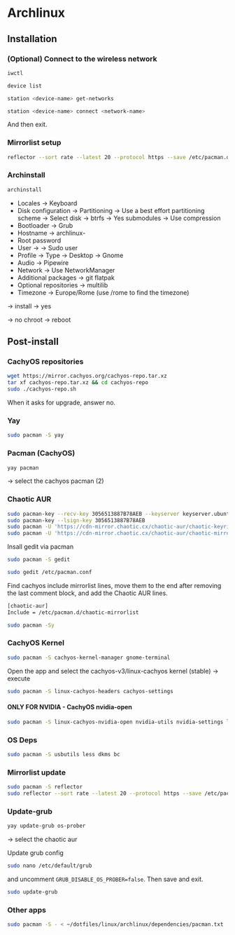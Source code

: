 # Archlinux

## Installation

### (Optional) Connect to the wireless network

```bash
iwctl
```

```bash
device list
```

```bash
station <device-name> get-networks
```

```bash
station <device-name> connect <network-name>
```

And then exit.

### Mirrorlist setup

```bash
reflector --sort rate --latest 20 --protocol https --save /etc/pacman.d/mirrorlist
```

### Archinstall

```bash
archinstall
```

- Locales -> Keyboard
- Disk configuration -> Partitioning -> Use a best effort partitioning scheme -> Select disk -> btrfs -> Yes submodules -> Use compression
- Bootloader -> Grub
- Hostname -> archlinux-<device>
- Root password
- User -> <username> -> Sudo user
- Profile -> Type -> Desktop -> Gnome
- Audio -> Pipewire
- Network -> Use NetworkManager
- Additional packages -> git flatpak
- Optional repositories -> multilib
- Timezone -> Europe/Rome (use /rome to find the timezone)

-> install -> yes

-> no chroot -> reboot

## Post-install

### CachyOS repositories

```bash
wget https://mirror.cachyos.org/cachyos-repo.tar.xz
tar xf cachyos-repo.tar.xz && cd cachyos-repo
sudo ./cachyos-repo.sh
```

When it asks for upgrade, answer no.

### Yay

```bash
sudo pacman -S yay
```

### Pacman (CachyOS)

```bash
yay pacman
```

-> select the cachyos pacman (2)

### Chaotic AUR

```bash
sudo pacman-key --recv-key 3056513887B78AEB --keyserver keyserver.ubuntu.com
sudo pacman-key --lsign-key 3056513887B78AEB
sudo pacman -U 'https://cdn-mirror.chaotic.cx/chaotic-aur/chaotic-keyring.pkg.tar.zst'
sudo pacman -U 'https://cdn-mirror.chaotic.cx/chaotic-aur/chaotic-mirrorlist.pkg.tar.zst'
```

Insall gedit via pacman

```bash
sudo pacman -S gedit
```

```bash
sudo gedit /etc/pacman.conf
```

Find cachyos include mirrorlist lines, move them to the end after removing the last comment block, and add the Chaotic AUR lines.

```bash
[chaotic-aur]
Include = /etc/pacman.d/chaotic-mirrorlist
```

```bash
sudo pacman -Sy
```

### CachyOS Kernel

```bash
sudo pacman -S cachyos-kernel-manager gnome-terminal
```

Open the app and select the cachyos-v3/linux-cachyos kernel (stable) -> execute

```bash
sudo pacman -S linux-cachyos-headers cachyos-settings
```

#### ONLY FOR NVIDIA - CachyOS nvidia-open
```bash
sudo pacman -S linux-cachyos-nvidia-open nvidia-utils nvidia-settings lib32-nvidia-utils
```

### OS Deps

```bash
sudo pacman -S usbutils less dkms bc
```

### Mirrorlist update

```bash
sudo pacman -S reflector
sudo reflector --sort rate --latest 20 --protocol https --save /etc/pacman.d/mirrorlist
```

### Update-grub

```bash
yay update-grub os-prober
```

-> select the chaotic aur

Update grub config

```bash
sudo nano /etc/default/grub
```

and uncomment `GRUB_DISABLE_OS_PROBER=false`. Then save and exit.

```bash
sudo update-grub
```

### Other apps

```bash
sudo pacman -S - < ~/dotfiles/linux/archlinux/dependencies/pacman.txt
```
